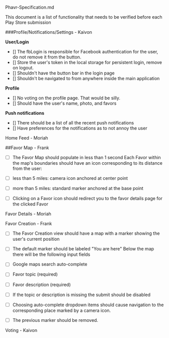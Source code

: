 Phavr-Specification.md

This document is a list of functionality that needs to be verified before each Play Store submission


###Profile/Notifications/Settings - Kaivon

**User/Login**
- [] The fbLogin is responsible for Facebook authentication for the user, do not remove it from the button.
- [] Store the user's token in the local storage for persistent login, remove on logout.
- [] Shouldn't have the button bar in the login page
- [] Shouldn't be navigated to from anywhere inside the main application

**Profile**
- [] No voting on the profile page. That would be silly.
- [] Should have the user's name, photo, and favors

**Push notifications**
- [] There should be a list of all the recent push notifications
- [] Have preferences for the notifications as to not annoy the user

Home Feed - Moriah


##Favor Map - Frank

- [ ] The Favor Map should populate in less than 1 second
Each Favor within the map's boundaries should have an icon corresponding to its distance from the user:
- [ ] less than 5 miles: camera icon anchored at center point
- [ ] more than 5 miles: standard marker anchored at the base point

- [ ] Clicking on a Favor icon should redirect you to the favor details page for the clicked Favor


Favor Details - Moriah


Favor Creation - Frank

- [ ] The Favor Creation view should have a map with a marker showing the user's current position
- [ ] The default marker should be labeled "You are here"
Below the map there will be the following input fields
- [ ] Google maps search auto-complete
- [ ] Favor topic (required)
- [ ] Favor description (required)

- [ ] If the topic or description is missing the submit should be disabled
- [ ] Choosing auto-complete dropdown items should cause navigation to the corresponding place marked by a camera icon.
- [ ] The previous marker should be removed.




Voting - Kaivon